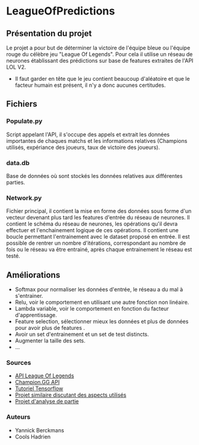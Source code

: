 # LeagueOfPredictions


## Présentation du projet

Le projet a pour but de déterminer la victoire de l'équipe bleue ou l'équipe rouge du célèbre jeu "League Of Legends".
Pour cela il utilise un réseau de neurones établissant des prédictions sur base de features extraites de l'API LOL V2.

* Il faut garder en tête que le jeu contient beaucoup d'aléatoire et que le facteur humain est présent, il n'y a donc aucunes certitudes.

## Fichiers 

### Populate.py

Script appelant l'API, il s'occupe des appels et extrait les données importantes de chaques matchs et les informations relatives (Champions utilisés, expériance des joueurs, taux de victoire des joueurs).

### data.db

Base de données où sont stockés les données relatives aux différentes parties.

### Network.py

Fichier principal, il contient la mise en forme des données sous forme d'un vecteur devenant plus tard les features d'entrée du réseau de neurones.
Il contient le schéma du réseau de neurones, les opérations qu'il devra effectuer et  l'enchainement logique de ces opérations. 
Il contient une boucle permettant l'entrainement avec le dataset proposé en entrée.
Il est possible de rentrer un nombre d'itérations, correspondant au nombre de fois ou le réseau va être entrainé, après chaque entrainement le réseau est testé. 


## Améliorations 
* Softmax pour normaliser les données d'entrée, le réseau a du mal à s'entrainer.
* Relu, voir le comportement en utilisant une autre fonction non linéaire.
* Lambda variable, voir le comportement en fonction du facteur d'apprentissage.
* Feature selection, sélectionner mieux les données et plus de données pour avoir plus de features .
* Avoir un set d'entrainement et un set de test distincts.
* Augmenter la taille des sets.
* ...

### Sources
* [API League Of Legends](https://developer.riotgames.com/api-methods/)
* [Champion.GG API](http://api.champion.gg/)
* [Tutoriel Tensorflow](https://www.youtube.com/watch?v=O9yl9KKKoQI)
* [Projet similaire discutant des aspects utilisés](https://github.com/apovedamckay/LoL-neural-network)
* [Projet d'analyse de partie](https://github.com/vingtfranc/LoLAnalyzer)

### Auteurs

* Yannick Berckmans
* Cools Hadrien
